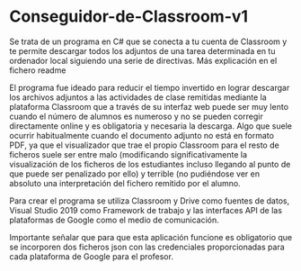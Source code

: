 # Conseguidor-de-Classroom-v1
Se trata de un programa en C# que se conecta a tu cuenta de Classroom y te permite descargar todos los adjuntos de una tarea determinada en tu ordenador local siguiendo una serie de directivas. Más explicación en el fichero readme

El programa fue ideado para reducir el tiempo invertido en lograr descargar los archivos adjuntos a las actividades de clase remitidas mediante la plataforma Classroom que a través de su interfaz web puede ser muy lento cuando el número de alumnos es numeroso y no se pueden corregir directamente online y es obligatoria y necesaria la descarga. Algo que suele ocurrir habitualmente cuando el documento adjunto no está en formato PDF, ya que el visualizador que trae el propio Classroom para el resto de ficheros suele ser entre malo (modificando significativamente la visualización de los ficheros de los estudiantes incluso llegando al punto de que puede ser penalizado por ello) y terrible (no pudiéndose ver en absoluto una interpretación del fichero remitido por el alumno.

Para crear el programa se utiliza Classroom y  Drive como fuentes de datos, Visual Studio 2019 como Framework de trabajo y las interfaces API de las plataformas de Google como el medio de comunicación.

Importante señalar que para que esta aplicación funcione es obligatorio que se incorporen dos ficheros json con las credenciales proporcionadas para cada plataforma de Google para el profesor.
